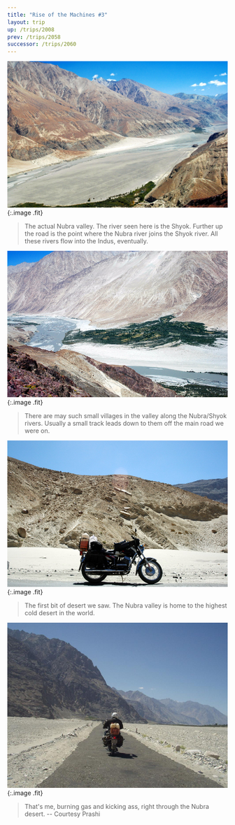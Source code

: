 ```yaml
---
title: "Rise of the Machines #3"
layout: trip
up: /trips/2008
prev: /trips/2058
successor: /trips/2060
---
```


![DSC_0314.JPG](/images/photos/DSC_0314.JPG 'DSC_0314.JPG'){:.image .fit}

>  The actual Nubra valley. The river seen here is             the Shyok. Further up the road is the point where the Nubra             river joins the Shyok river. All these rivers flow into the             Indus, eventually. 

![DSC_0315.JPG](/images/photos/DSC_0315.JPG 'DSC_0315.JPG'){:.image .fit}

>  There are may such small villages in the valley             along the Nubra/Shyok rivers. Usually a small track leads down             to them off the main road we were on. 

![DSC_0317.JPG](/images/photos/DSC_0317.JPG 'DSC_0317.JPG'){:.image .fit}

>  The first bit of desert we saw. The Nubra valley             is home to the highest cold desert in the world. 

![P2010127.JPG](/images/photos/P2010127.JPG 'P2010127.JPG'){:.image .fit}

>  That's me, burning gas and kicking ass, right             through the Nubra desert. -- Courtesy Prashi 


